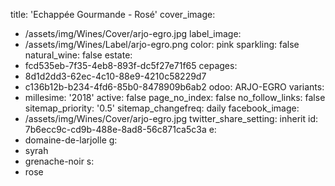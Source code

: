 title: 'Echappée Gourmande - Rosé'
cover_image:
  - /assets/img/Wines/Cover/arjo-egro.jpg
label_image:
  - /assets/img/Wines/Label/arjo-egro.png
color: pink
sparkling: false
natural_wine: false
estate:
  - fcd535eb-7f35-4eb8-893f-dc5f27e71f65
cepages:
  - 8d1d2dd3-62ec-4c10-88e9-4210c58229d7
  - c136b12b-b234-4fd6-85b0-8478909b6ab2
odoo: ARJO-EGRO
variants:
  -
    millesime: '2018'
    active: false
page_no_index: false
no_follow_links: false
sitemap_priority: '0.5'
sitemap_changefreq: daily
facebook_image:
  - /assets/img/Wines/Cover/arjo-egro.jpg
twitter_share_setting: inherit
id: 7b6ecc9c-cd9b-488e-8ad8-56c871ca5c3a
e:
  - domaine-de-larjolle
g:
  - syrah
  - grenache-noir
s:
  - rose
